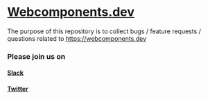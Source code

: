 # [Webcomponents.dev](https://webcomponents.dev)

The purpose of this repository is to collect bugs / feature requests / questions related to https://webcomponents.dev

### Please join us on
#### [Slack](https://join.slack.com/t/webcomponents-dev/shared_invite/enQtNjM3MTUwMDk3MDczLTRhMzMwYWYxMzE0OGVmODE5MjA3YTQxYTZjZmEzNmZjYjAzZWRmZjZkNmQ4MjEyOGMzMWYzNDRmMWVmY2I1NGE)
#### [Twitter](https://twitter.com/webcomp_dev)
